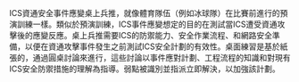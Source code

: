 ICS資通安全事件應變桌上兵推，就像體育隊伍（例如冰球隊）在比賽前進行的預演訓練一樣。類似於預演訓練，ICS事件應變想定的目的在測試當ICS遭受資通攻擊後的應變反應。桌上兵推需要ICS的防禦能力、安全作業流程、和網路安全準備，以便在資通攻擊事件發生之前測試ICS安全計劃的有效性。桌面練習是基於紙張的，通過圓桌討論來進行，這些討論以事件應對計劃、工程流程的知識和對現有ICS安全防禦措施的理解為指導。弱點被識別並指派立即解決，以加強該計劃。